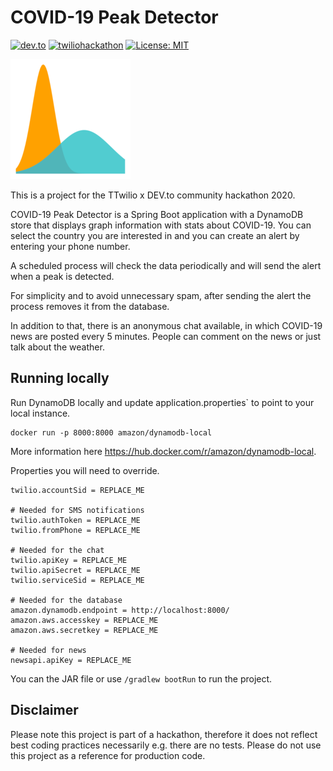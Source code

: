 # COVID-19 Peak Detector

[![dev.to](https://img.shields.io/static/v1?label=&message=DEV.to&color=blueviolet&logo=dev.to)](https://retrolog.io)
[![twiliohackathon](https://img.shields.io/static/v1?label=&message=twiliohackathon&color=black&logo=twilio)](https://retrolog.io)
[![License: MIT](https://img.shields.io/badge/License-MIT-yellow.svg)](https://opensource.org/licenses/MIT)

![logo](src/main/resources/static/images/android-icon-192x192.png)

This is a project for the TTwilio x DEV.to community hackathon 2020.

COVID-19 Peak Detector is a Spring Boot application with a DynamoDB store that displays graph information with stats about COVID-19. You can select the country you are interested in and you can create an alert by entering your phone number.

A scheduled process will check the data periodically and will send the alert when a peak is detected.

For simplicity and to avoid unnecessary spam, after sending the alert the process removes it from the database.

In addition to that, there is an anonymous chat available, in which COVID-19 news are posted every 5 minutes. People can comment on the news or just talk about the weather.

## Running locally

Run DynamoDB locally and update application.properties` to point to your local instance.
```
docker run -p 8000:8000 amazon/dynamodb-local
```

More information here https://hub.docker.com/r/amazon/dynamodb-local.

Properties you will need to override.

```
twilio.accountSid = REPLACE_ME

# Needed for SMS notifications
twilio.authToken = REPLACE_ME
twilio.fromPhone = REPLACE_ME

# Needed for the chat
twilio.apiKey = REPLACE_ME
twilio.apiSecret = REPLACE_ME
twilio.serviceSid = REPLACE_ME

# Needed for the database
amazon.dynamodb.endpoint = http://localhost:8000/
amazon.aws.accesskey = REPLACE_ME
amazon.aws.secretkey = REPLACE_ME

# Needed for news
newsapi.apiKey = REPLACE_ME
```

You can the JAR file or use `/gradlew bootRun` to run the project.

## Disclaimer

Please note this project is part of a hackathon, therefore it does not reflect best coding practices necessarily e.g. there are no tests. Please do not use this project as a reference for production code.